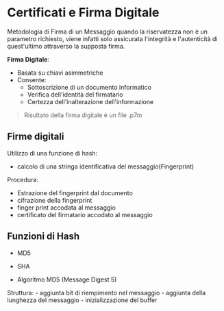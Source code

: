 # Certificati e Firma Digitale

Metodologia di Firma di un Messaggio quando la riservatezza non è un parametro richiesto, viene infatti solo assicurata l'integrità e l'autenticità di quest'ultimo attraverso la supposta firma.

**Firma Digitale**: 
- Basata su chiavi asimmetriche
- Consente:
	- Sottoscrizione di un documento informatico
	- Verifica dell'identità del firmatario
	- Certezza dell'inalterazione dell'informazione

> Risultato della firma digitale è un file .p7m

## Firme digitali

Utilizzo di una funzione di hash:
- calcolo di una stringa identificativa del messaggio(Fingerprint)

Procedura:
- Estrazione del fingerprint dal documento
- cifrazione della fingerprint
- finger print accodata al messaggio
- certificato del firmatario accodato al messaggio

## Funzioni di Hash

- MD5
- SHA

- Algoritmo MD5 (Message Digest 5)

Struttura:
	- aggiunta bit di riempimento nel messaggio
	- aggiunta della lunghezza del messaggio
	- inizializzazione del buffer  
<!--stackedit_data:
eyJoaXN0b3J5IjpbMjk4OTUxNjAyXX0=
-->